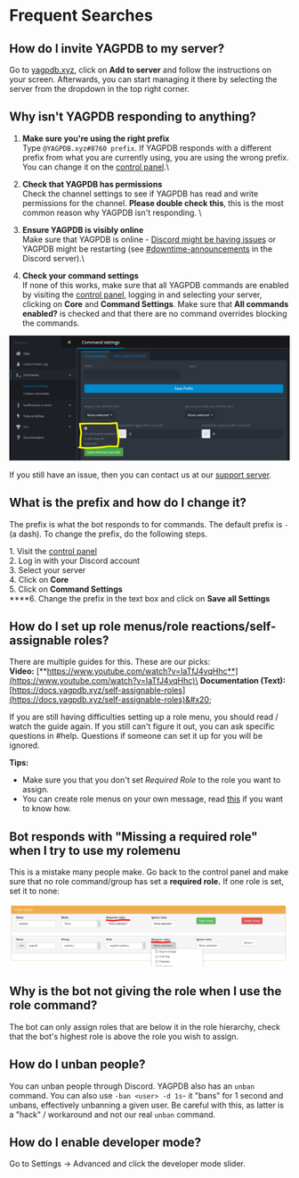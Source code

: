 # Frequent Searches

## How do I invite YAGPDB to my server?

Go to [yagpdb.xyz](https://yagpdb.xyz/), click on **Add to server** and follow the instructions on your screen. Afterwards, you can start managing it there by selecting the server from the dropdown in the top right corner.&#x20;

## Why isn't YAGPDB responding to anything?

1. **Make sure you're using the right prefix** \
   Type `@YAGPDB.xyz#8760 prefix`. If YAGPDB responds with a different prefix from what you are currently using, you are using the wrong prefix. You can change it on the [control panel](https://yagpdb.xyz/manage).\

2. **Check that YAGPDB has permissions** \
   Check the channel settings to see if YAGPDB has read and write permissions for the channel. **Please double check this**, this is the most common reason why YAGPDB isn't responding. \

3. &#x20;**Ensure YAGPDB is visibly online**\
   Make sure that YAGPDB is online - [Discord might be having issues](https://status.discordapp.com/) or YAGPDB might be restarting (see [#downtime-announcements](https://discordapp.com/channels/166207328570441728/465887983657287686) in the Discord server).\

4. **Check your command settings** \
   If none of this works, make sure that all YAGPDB commands are enabled by visiting the [control panel](https://yagpdb.xyz/), logging in and selecting your server, clicking on **Core** and **Command Settings**. Make sure that **All commands enabled?** is checked and that there are no command overrides blocking the commands.

![](../.gitbook/assets/unknown.png)

If you still have an issue, then you can contact us at our [support server](https://discordapp.com/invite/0vYlUK2XBKldPSMY).&#x20;

## What is the prefix and how do I change it?

The prefix is what the bot responds to for commands. The default prefix is `-` (a dash). To change the prefix, do the following steps.

1\. Visit the [control panel](https://yagpdb.xyz/manage)\
2\. Log in with your Discord account\
3\. Select your server\
4\. Click on **Core**\
5\. Click on **Command Settings**\
****6. Change the prefix in the text box and click on **Save all Settings**

## How do I set up role menus/role reactions/self-assignable roles?

There are multiple guides for this. These are our picks: \
**Video:** [**https://www.youtube.com/watch?v=IaTfJ4vqHhc**](https://www.youtube.com/watch?v=IaTfJ4vqHhc)\
**Documentation (Text):** [https://docs.yagpdb.xyz/self-assignable-roles](https://docs.yagpdb.xyz/self-assignable-roles)&#x20;

If you are still having difficulties setting up a role menu, you should read / watch the guide again. If you still can't figure it out, you can ask specific questions in #help. Questions if someone can set it up for you will be ignored.&#x20;

**Tips:**

* Make sure you that you don't set _Required Role_ to the role you want to assign.
* You can create role menus on your own message, read [this](https://docs.yagpdb.xyz/self-assignable-roles#custom-message) if you want to know how.

## Bot responds with "Missing a required role" when I try to use my rolemenu

This is a mistake many people make. Go back to the control panel and make sure that no role command/group has set a **required role.** If one role is set, set it to none:

![](../.gitbook/assets/rolee.PNG)

## Why is the bot not giving the role when I use the role command?

The bot can only assign roles that are below it in the role hierarchy, check that the bot's highest role is above the role you wish to assign.

## How do I unban people?

You can unban people through Discord. YAGPDB also has an `unban` command. You can also use `-ban <user> -d 1s`- it "bans" for 1 second and unbans, effectively unbanning a given user. Be careful with this, as latter is a "hack" / workaround and not our real `unban` command.

## How do I enable developer mode?

Go to Settings -> Advanced and click the developer mode slider.



